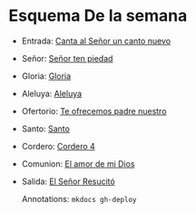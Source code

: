 # Esquema De la semana

- Entrada: [Canta al Señor un canto nuevo](entrada/canta_al_senor_un_canto_nuevo.md)
- Señor: [Señor ten piedad](senior_ten_piedad/senior_6.md)
- Gloria: [Gloria](gloria/gloria_1.md)
- Aleluya: [Aleluya](aleluya/himno_de_paz.md)
- Ofertorio: [Te ofrecemos padre nuestro](ofertorio/te_ofrecemos_padre_nuestro.md)
- Santo: [Santo ](santo/santo_5.md)
- Cordero: [Cordero 4](cordero/cordero_4.md)
- Comunion: [El amor de mi Dios](comunion/el_amor_de_mi_dios.md)
- Salida: [El Señor Resucitó](entrada/el_senior_resucito.md)

  Annotations:
  `mkdocs gh-deploy`
